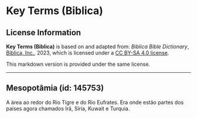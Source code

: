 # Key Terms (Biblica)

## License Information

**Key Terms (Biblica)** is based on and adapted from: _Biblica Bible Dictionary_, [Biblica, Inc.](https://www.biblica.com/), 2023, which is licensed under a [CC BY-SA 4.0 license](https://creativecommons.org/licenses/by-sa/4.0/legalcode.en).

This markdown version is provided under the same license.



--------------------------------

## Mesopotâmia (id: 145753)

A área ao redor do Rio Tigre e do Rio Eufrates. Era onde estão partes dos países agora chamados Irã, Síria, Kuwait e Turquia.


